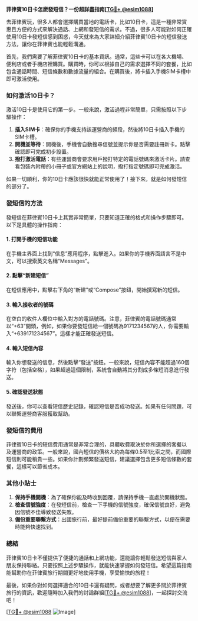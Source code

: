 **菲律賓10日卡怎麽發短信？一份超詳盡指南[[TG💪+ @esim1088](https://t.me/s/esim1088)]**

去菲律賓玩，很多人都會選擇購買當地的電話卡，比如10日卡，這是一種非常實惠且方便的方式來解決通話、上網和發短信的需求。不過，很多人可能對如何正確使用10日卡發短信感到困惑，今天就來為大家詳細介紹菲律賓10日卡的短信發送方法，讓你在菲律賓也能輕鬆溝通。

首先，我們需要了解菲律賓10日卡的基本資訊。通常，這些卡可以在各大機場、便利店或者手機店裡購買。購買時，你可以根據自己的需求選擇不同的套餐，比如包含通話時間、短信條數和數據流量的組合。在購買後，將卡插入手機SIM卡槽中即可激活使用。

### 如何激活10日卡？

激活10日卡是使用它的第一步。一般來說，激活過程非常簡單，只需按照以下步驟操作：

1. **插入SIM卡**：確保你的手機支持該運營商的頻段，然後將10日卡插入手機的SIM卡槽。
2. **開機並等待**：開機後，手機會自動搜尋信號並提示你是否需要註冊新卡。點擊確認即可完成初步設置。
3. **撥打激活電話**：有些運營商會要求用戶撥打特定的電話號碼來激活卡片。請查看包裝內附帶的小冊子或官方網站上的說明，撥打指定號碼即可完成激活。

如果一切順利，你的10日卡應該很快就能正常使用了！接下來，就是如何發短信的部分了。

### 發短信的方法

發短信在菲律賓10日卡上其實非常簡單，只要知道正確的格式和操作步驟即可。以下是具體的操作指南：

#### 1. 打開手機的短信功能
在手機主界面上找到“信息”應用程序，點擊進入。如果你的手機界面語言不是中文，可以搜索英文名稱“Messages”。

#### 2. 點擊“新建短信”
在短信應用中，點擊右下角的“新建”或“Compose”按鈕，開始撰寫新的短信。

#### 3. 輸入接收者的號碼
在空白的收件人欄位中輸入對方的電話號碼。注意，菲律賓的電話號碼通常以“+63”開頭，例如，如果你要發短信給一個號碼為9171234567的人，你需要輸入“+639171234567”。這樣才能正確發送短信。

#### 4. 輸入短信內容
輸入你想發送的信息，然後點擊“發送”按鈕。一般來說，短信內容不能超過160個字符（包括空格），如果超過這個限制，系統會自動將其分割成多條短消息進行發送。

#### 5. 確認發送狀態
發送後，你可以查看短信歷史記錄，確認短信是否成功發送。如果有任何問題，可以聯繫運營商客服獲取幫助。

### 發短信的費用

菲律賓10日卡的短信費用通常是非常合理的，具體收費取決於你所選擇的套餐以及運營商的政策。一般來說，國內短信的價格大約為每條0.5至1比索之間，而國際短信則可能稍貴一些。如果你計劃頻繁發送短信，建議選擇包含更多短信條數的套餐，這樣可以節省成本。

### 其他小貼士

1. **保持手機開機**：為了確保你能及時收到回覆，請保持手機一直處於開機狀態。
2. **檢查信號強度**：在發短信前，檢查一下手機的信號強度，確保信號良好，避免因信號不佳導致發送失敗。
3. **備份重要聯繫方式**：出國旅行前，最好提前備份重要的聯繫方式，以便在需要時能夠快速找到。

### 總結

菲律賓10日卡不僅提供了便捷的通話和上網功能，還能讓你輕鬆發送短信與家人朋友保持聯絡。只要按照上述步驟操作，就能快速掌握如何發短信。希望這篇指南能幫助你在菲律賓旅行期間更好地使用手機，享受愉快的旅程！

最後，如果你對如何選擇適合的10日卡還有疑問，或者想要了解更多關於菲律賓旅行的資訊，歡迎隨時加入我們的討論群組[[TG💪+ @esim1088](https://t.me/s/esim1088)]，一起探討交流吧！

[[TG💪+ @esim1088](https://t.me/s/esim1088) ![Image](https://i.postimg.cc/4NQfJmqS/Snipaste-2025-05-13-00-14-12.png)]
